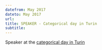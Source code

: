 ```yaml
---
datefrom: May 2017
dateto: May 2017
url: 
title: SPEAKER - Categorical day in Turin
subtitle:
---
```


Speaker at the [categorical day in Turin](https://sites.google.com/view/catdayturin/home?authuser=0)
